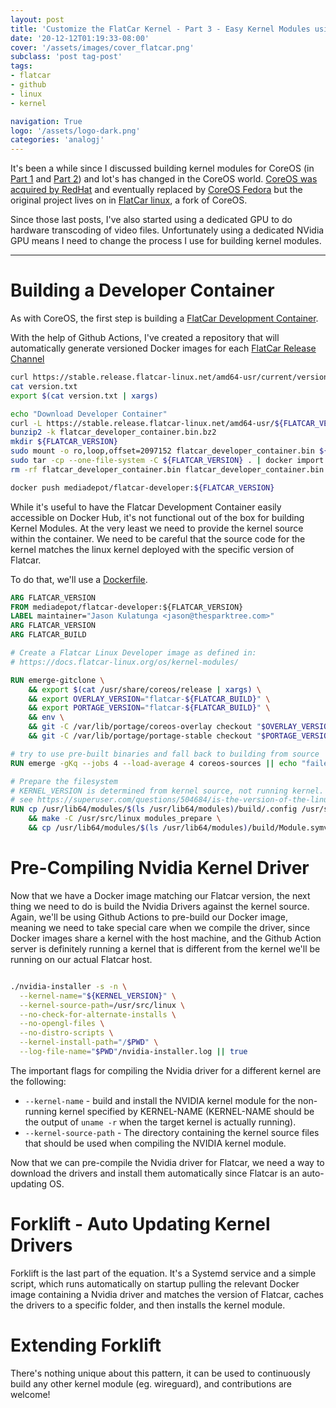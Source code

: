 ```yaml
---
layout: post
title: 'Customize the FlatCar Kernel - Part 3 - Easy Kernel Modules using Forklift'
date: '20-12-12T01:19:33-08:00'
cover: '/assets/images/cover_flatcar.png'
subclass: 'post tag-post'
tags:
- flatcar
- github
- linux
- kernel

navigation: True
logo: '/assets/logo-dark.png'
categories: 'analogj'
---
```


It's been a while since I discussed building kernel modules for CoreOS (in [Part 1](https://blog.thesparktree.com/customize-coreos-kernel-part-1) and [Part 2](https://blog.thesparktree.com/customize-coreos-kernel-part-2))
and lot's has changed in the CoreOS world. [CoreOS was acquired by RedHat](https://www.redhat.com/en/about/press-releases/red-hat-acquire-coreos-expanding-its-kubernetes-and-containers-leadership) and eventually replaced by
[CoreOS Fedora](https://docs.fedoraproject.org/en-US/fedora-coreos/faq/) but the original project lives on in [FlatCar linux](https://kinvolk.io/blog/2018/03/announcing-the-flatcar-linux-project/),
a fork of CoreOS.

Since those last posts, I've also started using a dedicated GPU to do hardware transcoding of video files. Unfortunately
using a dedicated NVidia GPU means I need to change the process I use for building kernel modules.

---

# Building a Developer Container

As with CoreOS, the first step is building a [FlatCar Development Container](https://docs.flatcar-linux.org/os/kernel-modules/).

<div class="github-widget" data-repo="mediadepot/docker-flatcar-developer"></div>

With the help of Github Actions, I've created a repository that will automatically generate versioned Docker images for each
[FlatCar Release Channel](https://www.flatcar-linux.org/releases/)

```bash
curl https://stable.release.flatcar-linux.net/amd64-usr/current/version.txt -o version.txt
cat version.txt
export $(cat version.txt | xargs)

echo "Download Developer Container"
curl -L https://stable.release.flatcar-linux.net/amd64-usr/${FLATCAR_VERSION}/flatcar_developer_container.bin.bz2 -o flatcar_developer_container.bin.bz2
bunzip2 -k flatcar_developer_container.bin.bz2
mkdir ${FLATCAR_VERSION}
sudo mount -o ro,loop,offset=2097152 flatcar_developer_container.bin ${FLATCAR_VERSION}
sudo tar -cp --one-file-system -C ${FLATCAR_VERSION} . | docker import - mediadepot/flatcar-developer:${FLATCAR_VERSION}
rm -rf flatcar_developer_container.bin flatcar_developer_container.bin.bz2

docker push mediadepot/flatcar-developer:${FLATCAR_VERSION}
```

While it's useful to have the Flatcar Development Container easily accessible on Docker Hub, it's not functional out of
the box for building Kernel Modules. At the very least we need to provide the kernel source within the container.
We need to be careful that the source code for the kernel matches the linux kernel deployed with the specific version of
Flatcar.

To do that, we'll use a [Dockerfile](https://github.com/mediadepot/docker-flatcar-developer/blob/master/Dockerfile).

```Dockerfile
ARG FLATCAR_VERSION
FROM mediadepot/flatcar-developer:${FLATCAR_VERSION}
LABEL maintainer="Jason Kulatunga <jason@thesparktree.com>"
ARG FLATCAR_VERSION
ARG FLATCAR_BUILD

# Create a Flatcar Linux Developer image as defined in:
# https://docs.flatcar-linux.org/os/kernel-modules/

RUN emerge-gitclone \
    && export $(cat /usr/share/coreos/release | xargs) \
    && export OVERLAY_VERSION="flatcar-${FLATCAR_BUILD}" \
    && export PORTAGE_VERSION="flatcar-${FLATCAR_BUILD}" \
    && env \
    && git -C /var/lib/portage/coreos-overlay checkout "$OVERLAY_VERSION" \
    && git -C /var/lib/portage/portage-stable checkout "$PORTAGE_VERSION"

# try to use pre-built binaries and fall back to building from source
RUN emerge -gKq --jobs 4 --load-average 4 coreos-sources || echo "failed to download binaries, fallback build from source:" && emerge -q --jobs 4 --load-average 4 coreos-sources

# Prepare the filesystem
# KERNEL_VERSION is determined from kernel source, not running kernel.
# see https://superuser.com/questions/504684/is-the-version-of-the-linux-kernel-listed-in-the-source-some-where
RUN cp /usr/lib64/modules/$(ls /usr/lib64/modules)/build/.config /usr/src/linux/ \
    && make -C /usr/src/linux modules_prepare \
    && cp /usr/lib64/modules/$(ls /usr/lib64/modules)/build/Module.symvers /usr/src/linux/
```

# Pre-Compiling Nvidia Kernel Driver

Now that we have a Docker image matching our Flatcar version, the next thing we need to do is build the Nvidia Drivers against
the kernel source. Again, we'll be using Github Actions to pre-build our Docker image, meaning we need to take special care
when we compile the driver, since Docker images share a kernel with the host machine, and the Github Action server is
definitely running a kernel that is different from the kernel we'll be running on our actual Flatcar host.

<div class="github-widget" data-repo="mediadepot/docker-flatcar-nvidia-driver"></div>

```bash

./nvidia-installer -s -n \
  --kernel-name="${KERNEL_VERSION}" \
  --kernel-source-path=/usr/src/linux \
  --no-check-for-alternate-installs \
  --no-opengl-files \
  --no-distro-scripts \
  --kernel-install-path="/$PWD" \
  --log-file-name="$PWD"/nvidia-installer.log || true

```

The important flags for compiling the Nvidia driver for a different kernel are the following:

- `--kernel-name` - build and install the NVIDIA kernel module for the non-running kernel specified by KERNEL-NAME
    (KERNEL-NAME should be the output of `uname -r` when the target kernel is actually running).
- `--kernel-source-path` - The directory containing the kernel source files that should be used when compiling the NVIDIA kernel module.

Now that we can pre-compile the Nvidia driver for Flatcar, we need a way to download the drivers and install them automatically
since Flatcar is an auto-updating OS.

# Forklift - Auto Updating Kernel Drivers

<div class="github-widget" data-repo="mediadepot/flatcar-forklift"></div>

Forklift is the last part of the equation. It's a Systemd service and a simple script, which runs automatically on startup
pulling the relevant Docker image containing a Nvidia driver and matches the version of Flatcar, caches the drivers to a specific folder, and then
installs the kernel module.

# Extending Forklift

There's nothing unique about this pattern, it can be used to continuously build any other kernel module (eg. wireguard), and
contributions are welcome!


